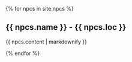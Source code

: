 {% for npcs in site.npcs %}
  <h2>{{ npcs.name }} - {{ npcs.loc }}</h2>
  <p>{{ npcs.content | markdownify }}</p>
{% endfor %}

